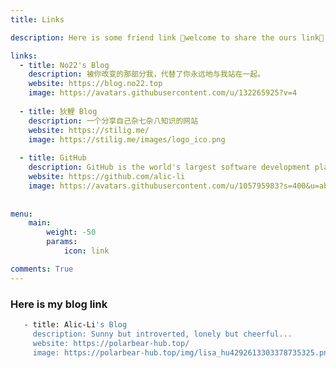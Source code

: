 ```yaml
---
title: Links

description: Here is some friend link 🥰welcome to share the ours link🤗

links:
  - title: No22's Blog
    description: 被你改变的那部分我，代替了你永远地与我站在一起。
    website: https://blog.no22.top
    image: https://avatars.githubusercontent.com/u/132265925?v=4
    
  - title: 狄鲤 Blog
    description: 一个分享自己杂七杂八知识的网站
    website: https://stilig.me/
    image: https://stilig.me/images/logo_ico.png
    
  - title: GitHub
    description: GitHub is the world's largest software development platform.
    website: https://github.com/alic-li
    image: https://avatars.githubusercontent.com/u/105795983?s=400&u=ab5e0acc495500fbb0abacf22bde039f92657be9&v=4
  
 
menu:
    main: 
        weight: -50
        params:
            icon: link

comments: True
---
```


### Here is my blog link
```bash     
   - title: Alic-Li's Blog
     description: Sunny but introverted, lonely but cheerful...
     website: https://polarbear-hub.top/
     image: https://polarbear-hub.top/img/lisa_hu4292613303378735325.png
```
